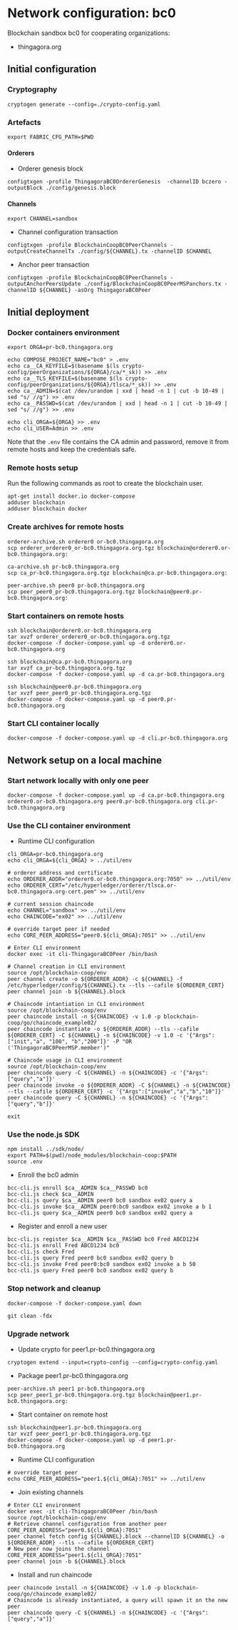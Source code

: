 # Network configuration: bc0


Blockchain sandbox bc0 for cooperating organizations:

  * thingagora.org

## Initial configuration


### Cryptography

```
cryptogen generate --config=./crypto-config.yaml
```

### Artefacts

```
export FABRIC_CFG_PATH=$PWD
```

#### Orderers

  * Orderer genesis block

```
configtxgen -profile ThingagoraBC0OrdererGenesis  -channelID bczero -outputBlock ./config/genesis.block
```

#### Channels

```
export CHANNEL=sandbox
```

  * Channel configuration transaction 

```
configtxgen -profile BlockchainCoopBC0PeerChannels -outputCreateChannelTx ./config/${CHANNEL}.tx -channelID $CHANNEL
```

  * Anchor peer transaction

```
configtxgen -profile BlockchainCoopBC0PeerChannels -outputAnchorPeersUpdate ./config/BlockchainCoopBC0PeerMSPanchors.tx -channelID ${CHANNEL} -asOrg ThingagoraBC0Peer
```

## Initial deployment

### Docker containers environment

```
export ORGA=pr-bc0.thingagora.org

echo COMPOSE_PROJECT_NAME="bc0" > .env
echo ca__CA_KEYFILE=$(basename $(ls crypto-config/peerOrganizations/${ORGA}/ca/*_sk)) >> .env
echo ca__TLS_KEYFILE=$(basename $(ls crypto-config/peerOrganizations/${ORGA}/tlsca/*_sk)) >> .env
echo ca__ADMIN=$(cat /dev/urandom | xxd | head -n 1 | cut -b 10-49 | sed "s/ //g") >> .env
echo ca__PASSWD=$(cat /dev/urandom | xxd | head -n 1 | cut -b 10-49 | sed "s/ //g") >> .env

echo cli_ORGA=${ORGA} >> .env
echo cli_USER=Admin >> .env
```

Note that the `.env` file contains the CA admin and password, remove it from remote hosts and keep the credentials safe.

### Remote hosts setup

Run the following commands as root to create the blockchain user.

```
apt-get install docker.io docker-compose
adduser blockchain
adduser blockchain docker
```

### Create archives for remote hosts

```
orderer-archive.sh orderer0 or-bc0.thingagora.org
scp orderer_orderer0_or-bc0.thingagora.org.tgz blockchain@orderer0.or-bc0.thingagora.org:
```

```
ca-archive.sh pr-bc0.thingagora.org
scp ca_pr-bc0.thingagora.org.tgz blockchain@ca.pr-bc0.thingagora.org:
```

```
peer-archive.sh peer0 pr-bc0.thingagora.org
scp peer_peer0_pr-bc0.thingagora.org.tgz blockchain@peer0.pr-bc0.thingagora.org:
```

### Start containers on remote hosts

```
ssh blockchain@orderer0.or-bc0.thingagora.org
tar xvzf orderer_orderer0_or-bc0.thingagora.org.tgz
docker-compose -f docker-compose.yaml up -d orderer0.or-bc0.thingagora.org
```

```
ssh blockchain@ca.pr-bc0.thingagora.org
tar xvzf ca_pr-bc0.thingagora.org.tgz
docker-compose -f docker-compose.yaml up -d ca.pr-bc0.thingagora.org
```

```
ssh blockchain@peer0.pr-bc0.thingagora.org
tar xvzf peer_peer0_pr-bc0.thingagora.org.tgz
docker-compose -f docker-compose.yaml up -d peer0.pr-bc0.thingagora.org
```

### Start CLI container locally

```
docker-compose -f docker-compose.yaml up -d cli.pr-bc0.thingagora.org
```

## Network setup on a local machine

### Start network locally with only one peer 

```
docker-compose -f docker-compose.yaml up -d ca.pr-bc0.thingagora.org orderer0.or-bc0.thingagora.org peer0.pr-bc0.thingagora.org cli.pr-bc0.thingagora.org
```

### Use the CLI container environment


  * Runtime CLI configuration

```
cli_ORGA=pr-bc0.thingagora.org
echo cli_ORGA=${cli_ORGA} > ../util/env

# orderer address and certificate
echo ORDERER_ADDR="orderer0.or-bc0.thingagora.org:7050" >> ../util/env
echo ORDERER_CERT="/etc/hyperledger/orderer/tlsca.or-bc0.thingagora.org-cert.pem" >> ../util/env

# current session chaincode
echo CHANNEL="sandbox" >> ../util/env
echo CHAINCODE="ex02" >> ../util/env

# override target peer if needed
echo CORE_PEER_ADDRESS="peer0.${cli_ORGA}:7051" >> ../util/env

# Enter CLI environment
docker exec -it cli-ThingagoraBC0Peer /bin/bash
```

```
# Channel creation in CLI environment
source /opt/blockchain-coop/env
peer channel create -o ${ORDERER_ADDR} -c ${CHANNEL} -f /etc/hyperledger/config/${CHANNEL}.tx --tls --cafile ${ORDERER_CERT}
peer channel join -b ${CHANNEL}.block
```

```
# Chaincode intantiation in CLI environment
source /opt/blockchain-coop/env
peer chaincode install -n ${CHAINCODE} -v 1.0 -p blockchain-coop/go/chaincode_example02/
peer chaincode instantiate -o ${ORDERER_ADDR} --tls --cafile ${ORDERER_CERT} -C ${CHANNEL} -n ${CHAINCODE} -v 1.0 -c '{"Args":["init","a", "100", "b","200"]}' -P "OR ('ThingagoraBC0PeerMSP.member')"
```

```
# Chaincode usage in CLI environment
source /opt/blockchain-coop/env
peer chaincode query -C ${CHANNEL} -n ${CHAINCODE} -c '{"Args":["query","a"]}'
peer chaincode invoke -o ${ORDERER_ADDR} -C ${CHANNEL} -n ${CHAINCODE} --tls --cafile ${ORDERER_CERT} -c '{"Args":["invoke","a","b","10"]}'
peer chaincode query -C ${CHANNEL} -n ${CHAINCODE} -c '{"Args":["query","b"]}'
```

```
exit
```

### Use the node.js SDK

```
npm install ../sdk/node/
export PATH=$(pwd)/node_modules/blockchain-coop:$PATH
source .env
```

  * Enroll the bc0 admin

```
bcc-cli.js enroll $ca__ADMIN $ca__PASSWD bc0
bcc-cli.js check $ca__ADMIN
bcc-cli.js query $ca__ADMIN peer0 bc0 sandbox ex02 query a
bcc-cli.js invoke $ca__ADMIN peer0:bc0 sandbox ex02 invoke a b 1
bcc-cli.js query $ca__ADMIN peer0 bc0 sandbox ex02 query a
```

  * Register and enroll a new user

```
bcc-cli.js register $ca__ADMIN $ca__PASSWD bc0 Fred ABCD1234
bcc-cli.js enroll Fred ABCD1234 bc0
bcc-cli.js check Fred
bcc-cli.js query Fred peer0 bc0 sandbox ex02 query b
bcc-cli.js invoke Fred peer0:bc0 sandbox ex02 invoke a b 50
bcc-cli.js query Fred peer0 bc0 sandbox ex02 query b
```


### Stop network and cleanup

```
docker-compose -f docker-compose.yaml down
```

```
git clean -fdx
```

### Upgrade network

  * Update crypto for peer1.pr-bc0.thingagora.org

```
cryptogen extend --input=crypto-config --config=crypto-config.yaml
```

  * Package peer1.pr-bc0.thingagora.org

```
peer-archive.sh peer1 pr-bc0.thingagora.org
scp peer_peer1_pr-bc0.thingagora.org.tgz blockchain@peer1.pr-bc0.thingagora.org:
```

  * Start container on remote host

```
ssh blockchain@peer1.pr-bc0.thingagora.org
tar xvzf peer_peer1_pr-bc0.thingagora.org.tgz
docker-compose -f docker-compose.yaml up -d peer1.pr-bc0.thingagora.org
```

  * Runtime CLI configuration

```
# override target peer
echo CORE_PEER_ADDRESS="peer1.${cli_ORGA}:7051" >> ../util/env
```

  * Join existing channels

```
# Enter CLI environment
docker exec -it cli-ThingagoraBC0Peer /bin/bash
source /opt/blockchain-coop/env
# Retrieve channel configuration from another peer
CORE_PEER_ADDRESS="peer0.${cli_ORGA}:7051"
peer channel fetch config ${CHANNEL}.block --channelID ${CHANNEL} -o ${ORDERER_ADDR} --tls --cafile ${ORDERER_CERT}
# New peer now joins the channel
CORE_PEER_ADDRESS="peer1.${cli_ORGA}:7051"
peer channel join -b ${CHANNEL}.block
```

  * Install and run chaincode

```
peer chaincode install -n ${CHAINCODE} -v 1.0 -p blockchain-coop/go/chaincode_example02/
# Chaincode is already instantiated, a query will spawn it on the new peer
peer chaincode query -C ${CHANNEL} -n ${CHAINCODE} -c '{"Args":["query","a"]}'
```
